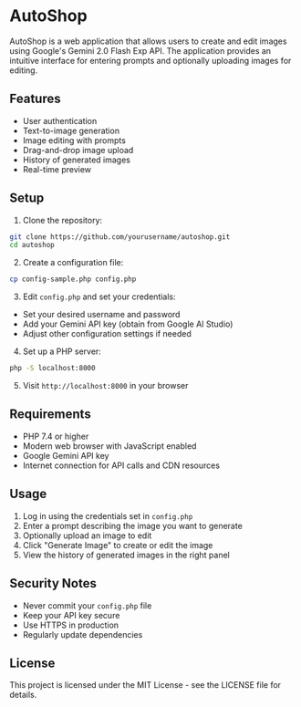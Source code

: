 # AutoShop

AutoShop is a web application that allows users to create and edit images using Google's Gemini 2.0 Flash Exp API. The application provides an intuitive interface for entering prompts and optionally uploading images for editing.

## Features

- User authentication
- Text-to-image generation
- Image editing with prompts
- Drag-and-drop image upload
- History of generated images
- Real-time preview

## Setup

1. Clone the repository:
```bash
git clone https://github.com/yourusername/autoshop.git
cd autoshop
```

2. Create a configuration file:
```bash
cp config-sample.php config.php
```

3. Edit `config.php` and set your credentials:
- Set your desired username and password
- Add your Gemini API key (obtain from Google AI Studio)
- Adjust other configuration settings if needed

4. Set up a PHP server:
```bash
php -S localhost:8000
```

5. Visit `http://localhost:8000` in your browser

## Requirements

- PHP 7.4 or higher
- Modern web browser with JavaScript enabled
- Google Gemini API key
- Internet connection for API calls and CDN resources

## Usage

1. Log in using the credentials set in `config.php`
2. Enter a prompt describing the image you want to generate
3. Optionally upload an image to edit
4. Click "Generate Image" to create or edit the image
5. View the history of generated images in the right panel

## Security Notes

- Never commit your `config.php` file
- Keep your API key secure
- Use HTTPS in production
- Regularly update dependencies

## License

This project is licensed under the MIT License - see the LICENSE file for details.
